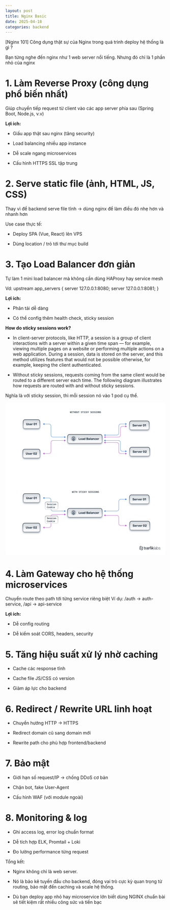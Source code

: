 ```yaml
---
layout: post
title: Nginx Basic
date: 2025-04-18
categories: backend
---
```


[Nginx 101] Công dụng thật sự của Nginx trong quá trình deploy hệ thống là gì ?

Bạn từng nghe đến nginx như 1 web server nổi tiếng. Nhưng đó chỉ là 1 phần nhỏ của nginx

# 1. Làm Reverse Proxy (công dụng phổ biến nhất)

Giúp chuyển tiếp request từ client vào các app server phía sau (Spring Boot, Node.js, v.v)

**Lợi ích:**

- Giấu app thật sau nginx (tăng security)

- Load balancing nhiều app instance

- Dễ scale ngang microservices

- Cấu hình HTTPS SSL tập trung

# 2. Serve static file (ảnh, HTML, JS, CSS)

Thay vì để backend serve file tĩnh -> dùng nginx để làm điều đó nhẹ hơn và nhanh hơn

Use case thực tế:

- Deploy SPA (Vue, React) lên VPS

- Dùng location / trỏ tới thư mục build

# 3. Tạo Load Balancer đơn giản

Tự làm 1 mini load balancer mà không cần dùng HAProxy hay service mesh

Vd:
upstream app_servers {
server 127.0.0.1:8080;
server 127.0.0.1:8081;
}

**Lợi ích:**

- Phân tải dễ dàng

- Có thể config thêm health check, sticky session

**How do sticky sessions work?**

- In client-server protocols, like HTTP, a session is a group of client interactions with a server within a given time span — for example, viewing multiple pages on a website or performing multiple actions on a web application. During a session, data is stored on the server, and this method utilizes features that would not be possible otherwise, for example, keeping the client authenticated.

- Without sticky sessions, requests coming from the same client would be routed to a different server each time. The following diagram illustrates how requests are routed with and without sticky sessions.

Nghĩa là với sticky session, thì mỗi session nó vào 1 pod cụ thể.

![](/images/sticky-sessions.jpg)

# 4. Làm Gateway cho hệ thống microservices

Chuyển route theo path tới từng service riêng biệt
Ví dụ: /auth → auth-service, /api → api-service

**Lợi ích:**

- Dễ config routing

- Dễ kiểm soát CORS, headers, security

# 5. Tăng hiệu suất xử lý nhờ caching

- Cache các response tĩnh

- Cache file JS/CSS có version

- Giảm áp lực cho backend

# 6. Redirect / Rewrite URL linh hoạt

- Chuyển hướng HTTP → HTTPS

- Redirect domain cũ sang domain mới

- Rewrite path cho phù hợp frontend/backend

# 7. Bảo mật

- Giới hạn số request/IP → chống DDoS cơ bản

- Chặn bot, fake User-Agent

- Cấu hình WAF (với module ngoài)

# 8. Monitoring & log

- Ghi access log, error log chuẩn format

- Dễ tích hợp ELK, Promtail + Loki

- Đo lường performance từng request

Tổng kết:

- Nginx không chỉ là web server.

- Nó là bảo kê tuyến đầu cho backend, đóng vai trò cực kỳ quan trọng từ routing, bảo mật đến caching và scale hệ thống.

- Dù bạn deploy app nhỏ hay microservice lớn biết dùng NGINX chuẩn bài sẽ tiết kiệm rất nhiều công sức và tiền bạc
